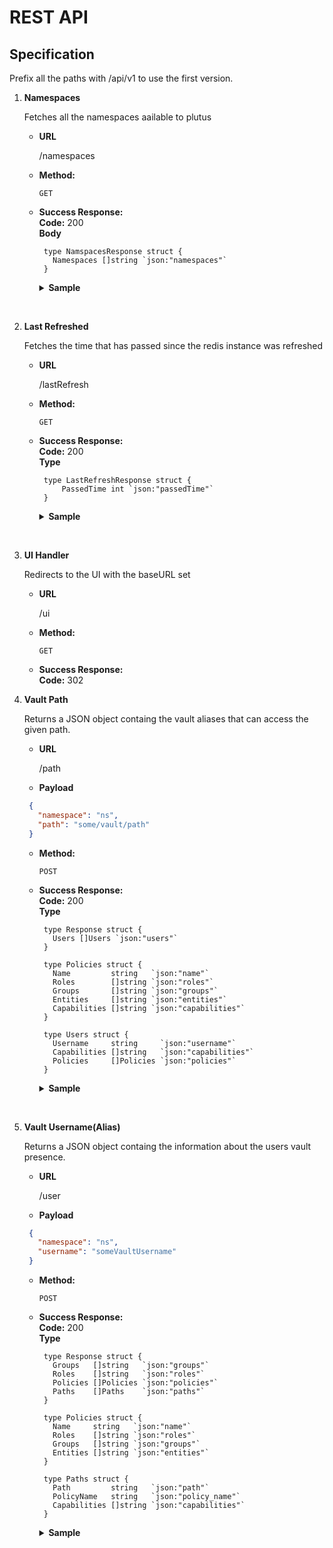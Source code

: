 # REST API

## Specification

Prefix all the paths with /api/v1 to use the first version.

1. **Namespaces**

    Fetches all the namespaces aailable to plutus

   * **URL**

        /namespaces

   * **Method:**

        `GET`

   * **Success Response:**  
     **Code:** 200  
     **Body**  

     ```golang
      type NamspacesResponse struct {
        Namespaces []string `json:"namespaces"`
      } 
     ``` 

       <details>
        <summary> <b>Sample</b> </summary>

        ```json
        { 
          "namespaces" : ["ns1", "ns2"] 
        }
        ```
       </details>
<br>       

2. **Last Refreshed**

    Fetches the time that has passed since the redis instance was refreshed

   * **URL**
  
        /lastRefresh

   * **Method:**

        `GET`

   * **Success Response:**  
     **Code:** 200  
     **Type**  

     ```golang
      type LastRefreshResponse struct {
    	  PassedTime int `json:"passedTime"`
      } 
     ``` 

      <details>
      <summary> <b>Sample</b> </summary>

        ```json
        { 
          "passedTime" : 15
        }
        ```

      </details>
<br>

3. **UI Handler**

    Redirects to the UI with the baseURL set

   * **URL**

     /ui

   * **Method:**

     `GET`

   * **Success Response:**  
     **Code:** 302

4. **Vault Path**

    Returns a JSON object containg the vault aliases that can access the given path.

   * **URL**

     /path

   * **Payload**

    ```json  
     {
       "namespace": "ns",
       "path": "some/vault/path" 
     }
    ```

   * **Method:**

     `POST`

   * **Success Response:**  
     **Code:** 200  
     **Type**  

     ```golang
      type Response struct {
        Users []Users `json:"users"`
      }

      type Policies struct {
        Name         string   `json:"name"`
        Roles        []string `json:"roles"`
        Groups       []string `json:"groups"`
        Entities     []string `json:"entities"`
        Capabilities []string `json:"capabilities"`
      }

      type Users struct {
        Username     string     `json:"username"`
        Capabilities []string   `json:"capabilities"`
        Policies     []Policies `json:"policies"`
      }
     ```
     <details>
     <summary> <b>Sample</b> </summary>
     
        ```json
        {
          "users": [
            {
              "username":"pranbans",
              "capabilities": ["read", "list"],
              "policies": [
                {
                  "name" : "auth-readonly",
                  "roles": ["admin", "devops"],
                  "groups": ["developers"],
                  "entities": ["000ae7e3-6ed4-6693-4527-705ecafbbc42"],
                  "capabilities": ["read", "list"]
                }
              ] 
            }
          ]
        }
        ```

     </details>

<br>

5. **Vault Username(Alias)**

    Returns a JSON object containg the information about the users vault presence.

   * **URL**

     /user

   * **Payload**

    ```json  
     {
       "namespace": "ns",
       "username": "someVaultUsername" 
     }
    ```

   * **Method:**

     `POST`

   * **Success Response:**  
     **Code:** 200  
     **Type**  

     ```golang
      type Response struct {
        Groups   []string   `json:"groups"`
        Roles    []string   `json:"roles"`
        Policies []Policies `json:"policies"`
        Paths    []Paths    `json:"paths"`
      }
      
      type Policies struct {
        Name     string   `json:"name"`
        Roles    []string `json:"roles"`
        Groups   []string `json:"groups"`
        Entities []string `json:"entities"`
      }

      type Paths struct {
        Path         string   `json:"path"`
        PolicyName   string   `json:"policy_name"`
        Capabilities []string `json:"capabilities"`
      }
     ```
     <details>
     <summary> <b>Sample</b> </summary>

        ```json
        {
          "groups": ["g1", "g2"],
          "roles": ["admin", "devops"],
          "policies": [
            {
              "name" : "auth-readonly",
              "roles": ["admin", "devops"],
              "groups": ["developers"],
              "entities": ["000ae7e3-6ed4-6693-4527-705ecafbbc42"]
            }
          ],
          "paths": [
            {
              "path": "som/vault/path",
              "policy_name": "group-readonly",
              "capabilities": ["read", "list"]
            }
          ] 
        }
        ```
    </details>